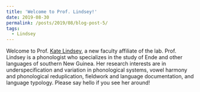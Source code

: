 ```yaml
---
title: 'Welcome to Prof. Lindsey!'
date: 2019-08-30
permalink: /posts/2019/08/blog-post-5/
tags:
  - Lindsey
---
```


<span>Welcome to Prof. <a href="https://katelynnlindsey.weebly.com/" target="_blank" rel="noopener">Kate Lindsey</a>, a new faculty affiliate of the lab. Prof. Lindsey is a phonologist who specializes in the study of Ende and other languages of southern New Guinea. Her research interests are in underspecification and variation in phonological systems, vowel harmony and phonological reduplication, fieldwork and language documentation, and language typology. Please say hello if you see her around!</span>
